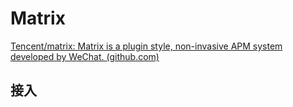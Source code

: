 # Matrix

[Tencent/matrix: Matrix is a plugin style, non-invasive APM system developed by WeChat. (github.com)](https://github.com/Tencent/matrix#matrix_android_cn)



## 接入

